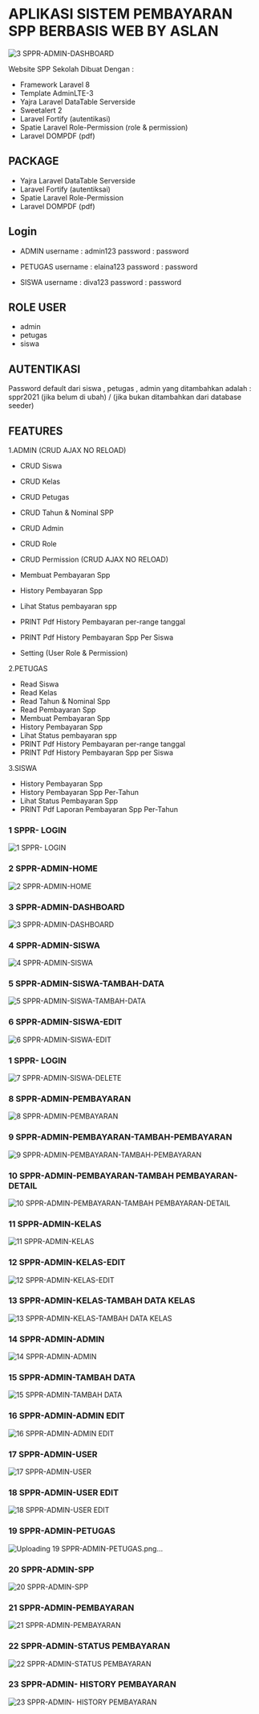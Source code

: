 # APLIKASI SISTEM PEMBAYARAN SPP BERBASIS WEB BY ASLAN
![3 SPPR-ADMIN-DASHBOARD](https://user-images.githubusercontent.com/75960970/156728592-e24e1e0c-5a72-4398-ab15-8f5fe51bb23e.png)



Website SPP Sekolah Dibuat Dengan : 
- Framework Laravel 8
- Template AdminLTE-3
- Yajra Laravel DataTable Serverside
- Sweetalert 2 
- Laravel Fortify (autentikasi)
- Spatie Laravel Role-Permission (role & permission)
- Laravel DOMPDF (pdf)

## PACKAGE
- Yajra Laravel DataTable Serverside 
- Laravel Fortify (autentiksai)
- Spatie Laravel Role-Permission
- Laravel DOMPDF (pdf)

## Login 

- ADMIN
username : admin123
password : password

- PETUGAS
username : elaina123
password : password

- SISWA
username : diva123
password : password

## ROLE USER
- admin
- petugas
- siswa

## AUTENTIKASI
Password default dari siswa , petugas , admin yang ditambahkan 
adalah : sppr2021 (jika belum di ubah) / (jika bukan ditambahkan dari database seeder)


## FEATURES 
1.ADMIN
(CRUD AJAX NO RELOAD)
- CRUD Siswa
- CRUD Kelas
- CRUD Petugas
- CRUD Tahun & Nominal SPP
- CRUD Admin
- CRUD Role
- CRUD Permission
(CRUD AJAX NO RELOAD)

- Membuat Pembayaran Spp
- History Pembayaran Spp 
- Lihat Status pembayaran spp
- PRINT Pdf History Pembayaran per-range tanggal
- PRINT Pdf History Pembayaran Spp Per Siswa
- Setting (User Role & Permission) 

2.PETUGAS
- Read Siswa
- Read Kelas
- Read Tahun & Nominal Spp
- Read Pembayaran Spp
- Membuat Pembayaran Spp
- History Pembayaran Spp
- Lihat Status pembayaran spp
- PRINT Pdf History Pembayaran per-range tanggal
- PRINT Pdf History Pembayaran Spp per Siswa

3.SISWA
- History Pembayaran Spp
- History Pembayaran Spp Per-Tahun
- Lihat Status Pembayaran Spp
- PRINT Pdf Laporan Pembayaran Spp Per-Tahun

### 1 SPPR- LOGIN
![1 SPPR- LOGIN](https://user-images.githubusercontent.com/75960970/156728529-33bb15bb-2a7e-40f5-bfdd-0458b78eb71c.png)

### 2 SPPR-ADMIN-HOME
![2 SPPR-ADMIN-HOME](https://user-images.githubusercontent.com/75960970/156728566-9ab48d84-74ed-4c1d-8c5c-2ff386d3d7c8.png)

### 3 SPPR-ADMIN-DASHBOARD
![3 SPPR-ADMIN-DASHBOARD](https://user-images.githubusercontent.com/75960970/156728592-e24e1e0c-5a72-4398-ab15-8f5fe51bb23e.png)

### 4 SPPR-ADMIN-SISWA
![4 SPPR-ADMIN-SISWA](https://user-images.githubusercontent.com/75960970/156728624-579320ac-5237-4406-bbff-568ce62889dd.png)

### 5 SPPR-ADMIN-SISWA-TAMBAH-DATA
![5 SPPR-ADMIN-SISWA-TAMBAH-DATA](https://user-images.githubusercontent.com/75960970/156728644-8122ede6-9f1c-4db3-8165-331427447b8c.png)

### 6 SPPR-ADMIN-SISWA-EDIT
![6 SPPR-ADMIN-SISWA-EDIT](https://user-images.githubusercontent.com/75960970/156728666-32fedd13-c71d-4274-90b4-eecd2ab6a767.png)

### 1 SPPR- LOGIN
![7 SPPR-ADMIN-SISWA-DELETE](https://user-images.githubusercontent.com/75960970/156728688-cb83b503-77cb-4009-b67d-f12195afb67c.png)

### 8 SPPR-ADMIN-PEMBAYARAN
![8 SPPR-ADMIN-PEMBAYARAN](https://user-images.githubusercontent.com/75960970/156728731-1942c14d-0eb8-4a5e-a195-a663fd15357a.png)

### 9 SPPR-ADMIN-PEMBAYARAN-TAMBAH-PEMBAYARAN
![9 SPPR-ADMIN-PEMBAYARAN-TAMBAH-PEMBAYARAN](https://user-images.githubusercontent.com/75960970/156728737-0c6fc8b9-a5bd-4150-bdb5-6f1bfb5b6cf5.png)


### 10 SPPR-ADMIN-PEMBAYARAN-TAMBAH PEMBAYARAN-DETAIL
![10 SPPR-ADMIN-PEMBAYARAN-TAMBAH PEMBAYARAN-DETAIL](https://user-images.githubusercontent.com/75960970/156728755-c7c5058f-b608-450d-951d-4bbd8e6f72e9.png)


### 11 SPPR-ADMIN-KELAS
![11 SPPR-ADMIN-KELAS](https://user-images.githubusercontent.com/75960970/156728780-33cd750a-ea44-4e56-b68c-2452b8700056.png)

### 12 SPPR-ADMIN-KELAS-EDIT
![12 SPPR-ADMIN-KELAS-EDIT](https://user-images.githubusercontent.com/75960970/156728839-5ff8c1bb-96ac-428c-9a2a-4b9e280836ce.png)

### 13 SPPR-ADMIN-KELAS-TAMBAH DATA KELAS
![13 SPPR-ADMIN-KELAS-TAMBAH DATA KELAS](https://user-images.githubusercontent.com/75960970/156728927-1612bacb-2a85-4999-bf82-c8bf043f37f2.png)

### 14 SPPR-ADMIN-ADMIN
![14 SPPR-ADMIN-ADMIN](https://user-images.githubusercontent.com/75960970/156731734-409ee236-2cfa-44a3-92b6-ee4e46e09fd1.png)

### 15 SPPR-ADMIN-TAMBAH DATA
![15 SPPR-ADMIN-TAMBAH DATA](https://user-images.githubusercontent.com/75960970/156731765-f028e5de-9d1e-4ea0-8cc7-fafe4add50c5.png)

### 16 SPPR-ADMIN-ADMIN EDIT
![16 SPPR-ADMIN-ADMIN EDIT](https://user-images.githubusercontent.com/75960970/156731787-1761f4d5-2bec-4393-aa41-43d8f5e99a68.png)

### 17 SPPR-ADMIN-USER
![17 SPPR-ADMIN-USER](https://user-images.githubusercontent.com/75960970/156731806-16a0b043-1fb8-4f71-9e63-0d3ccee81cd0.png)

### 18 SPPR-ADMIN-USER EDIT
![18 SPPR-ADMIN-USER EDIT](https://user-images.githubusercontent.com/75960970/156731840-58cf3657-2920-4c61-a720-653e5315d210.png)

### 19 SPPR-ADMIN-PETUGAS
![Uploading 19 SPPR-ADMIN-PETUGAS.png…]()

### 20 SPPR-ADMIN-SPP
![20 SPPR-ADMIN-SPP](https://user-images.githubusercontent.com/75960970/156731906-5dfe2a38-6797-43e6-bd96-023676b55010.png)

### 21 SPPR-ADMIN-PEMBAYARAN
![21 SPPR-ADMIN-PEMBAYARAN](https://user-images.githubusercontent.com/75960970/156731928-8fe6af7b-a4d8-4bc7-af15-3409b49f82e1.png)

### 22 SPPR-ADMIN-STATUS PEMBAYARAN
![22 SPPR-ADMIN-STATUS PEMBAYARAN](https://user-images.githubusercontent.com/75960970/156731949-f46a57a8-0af7-45b4-a999-b0a0a43262ee.png)

### 23 SPPR-ADMIN- HISTORY PEMBAYARAN
![23 SPPR-ADMIN- HISTORY PEMBAYARAN](https://user-images.githubusercontent.com/75960970/156731967-724f84bd-5ddf-49bf-b2b7-4d924fbd8567.png)



